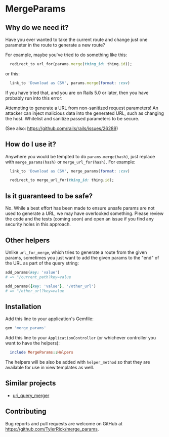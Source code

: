 # MergeParams

## Why do we need it?

Have you ever wanted to take the current route and change just one parameter in the route to
generate a new route?

For example, maybe you've tried to do something like this:

```ruby
  redirect_to url_for(params.merge(thing_id: thing.id));
```

or this:

```ruby
  link_to 'Download as CSV', params.merge(format: :csv)
```

If you have tried that, and you are on Rails 5.0 or later, then you have probably run into this
error:

  Attempting to generate a URL from non-sanitized request parameters! An attacker can
  inject malicious data into the generated URL, such as changing the host.  Whitelist and sanitize
  passed parameters to be secure.

(See also: https://github.com/rails/rails/issues/26289)

## How do I use it?

Anywhere you would be tempted to do `params.merge(hash)`, just replace with `merge_params(hash)` or `merge_url_for(hash)`. For example:

```ruby
  link_to 'Download as CSV', merge_params(format: :csv)
```

```ruby
  redirect_to merge_url_for(thing_id: thing.id);
```

## Is it guaranteed to be safe?

No. While a best effort has been made to ensure unsafe params are not used to generate a URL, we may
have overlooked something. Please review the code and the tests (coming soon) and open an issue if
you find any security holes in this approach.

## Other helpers

Unlike `url_for_merge`, which tries to generate a route from the given params, sometimes you just
want to add the given params to the "end" of the URL as part of the query string:

```ruby
add_params(key: 'value')
# => "/current_path?key=value

add_params({key: 'value'}, '/other_url')
# => "/other_url?key=value
```

## Installation

Add this line to your application's Gemfile:

```ruby
gem 'merge_params'
```

Add this line to your `ApplicationController` (or whichever controller you want to have the
helpers):

```ruby
  include MergeParams::Helpers
```

The helpers will be also be added with `helper_method` so that they are available for use in view
templates as well.

## Similar projects

- [uri_query_merger](https://libraries.io/github/jordanmaguire/uri_query_merger)

## Contributing

Bug reports and pull requests are welcome on GitHub at https://github.com/TylerRick/merge_params.
